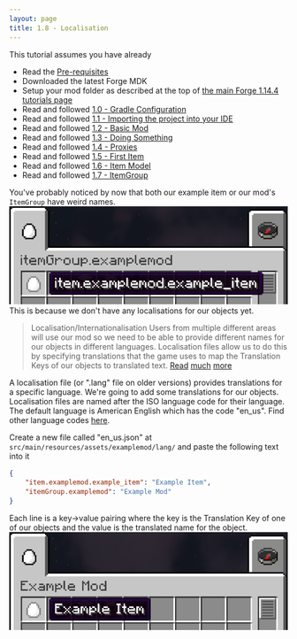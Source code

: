 ```yaml
---
layout: page
title: 1.8 - Localisation
---
```

This tutorial assumes you have already
- Read the [Pre-requisites](/tutorials/Pre-requisites)
- Downloaded the latest Forge MDK
- Setup your mod folder as described at the top of [the main Forge 1.14.4 tutorials page](/tutorials/1.14.4/forge/)
- Read and followed [1.0 - Gradle Configuration](../1.0-gradle-configuration/)
- Read and followed [1.1 - Importing the project into your IDE](../1.1-importing-project/)
- Read and followed [1.2 - Basic Mod](../1.2-basic-mod/)
- Read and followed [1.3 - Doing Something](../1.3-doing-something/)
- Read and followed [1.4 - Proxies](../1.4-proxies/)
- Read and followed [1.5 - First Item](../1.5-first-item/)
- Read and followed [1.6 - Item Model](../1.6-item-model/)
- Read and followed [1.7 - ItemGroup](../1.7-itemgroup/)

You've probably noticed by now that both our example item or our mod's `ItemGroup` have weird names.
![unlocalised](./unlocalised.png "unlocalised")
This is because we don't have any localisations for our objects yet.
> Localisation/Internationalisation
> Users from multiple different areas will use our mod so we need to be able to provide different names for our objects in different languages. Localisation files allow us to do this by specifying translations that the game uses to map the Translation Keys of our objects to translated text. 
> [Read](https://en.wikipedia.org/wiki/Internationalization_and_localization) [much](https://en.wikipedia.org/wiki/Language_localisation) [more](https://en.wikipedia.org/wiki/Video_game_localization)

A localisation file (or ".lang" file on older versions) provides translations for a specific language. We're going to add some translations for our objects. Localisation files are named after the ISO language code for their language. The default language is American English which has the code "en_us". Find other language codes [here](https://www.andiamo.co.uk/resources/iso-language-codes/).  

Create a new file called "en_us.json" at `src/main/resources/assets/examplemod/lang/` and paste the following text into it
```json
{
	"item.examplemod.example_item": "Example Item",
	"itemGroup.examplemod": "Example Mod"
}

```
Each line is a key->value pairing where the key is the Translation Key of one of our objects and the value is the translated name for the object.
![localised](./localised.png "localised")

